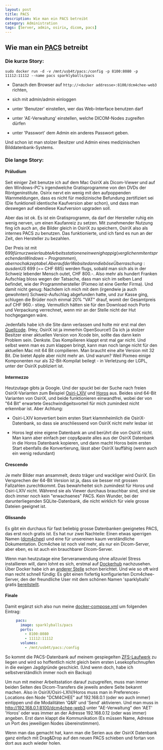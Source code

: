 ```yaml
---
layout: post
title: PACS
description: Wie man ein PACS betreibt
category: Administration
tags: [Server, admin, osirix, dicom, pacs]
---
```


## Wie man ein <abbr title="Picture Archive and Communication System">PACS</abbr> betreibt

### Die kurze Story:

    sudo docker run -d -v /mnt/usb4t/pacs:/config -p 8100:8080 -p 11112:11112 --name pacs sparklyballs/pacs

* Danach den Browser auf `http://<docker addresse>:8100/dcm4chee-web3` richten,

* sich mit admin/admin einloggen

* unter 'Benutzer' einstellen, wer das Web-Interface benutzen darf

* unter 'AE-Verwaltung' einstellen, welche DICOM-Nodes zugreifen dürfen

* unter 'Passwort' dem Admin ein anderes Passwort geben.

Und schon ist man stolzer Besitzer und Admin eines medizinischen Bilddatenbank-Systems.

### Die lange Story:

#### Präludium

Seit einiger Zeit benutze ich auf dem Mac OsiriX als Dicom-Viewer und auf den Windows-PC's irgendwelche Gratisprogramme
von den DVDs der Röntgeninstitute. Osirix nervt ein wenig mit den aufpoppenden Warnmeldungen, dass es nicht für
medizinische Befundung zertifiziert sei (Die funktionell identische Kaufversion aber schon), und dass man deswegen
auf ebendiese Kaufversion upgraden soll.

Aber das ist ok. Es ist ein Gratisprogramm, da darf der Hersteller ruhig ein wenig nerven, um einen Kaufanreiz zu setzen.
Mit zunehmender Nutzung fing ich auch an, die Bilder gleich in OsiriX zu speichern, OsiriX also als internes PACS zu benutzen.
Das funktionierte, und ich fand es nun an der Zeit, den Hersteller zu bezahlen.

Der Preis ist mit $699 für nur zwei erlaubte Arbeitsstationen ein wenig happig (verglichen mit entsprechenden Windows-Programmen),
aber noch akzeptabel. Aber auf der Website dann die böse Überraschung: aus den US$ 699 (== CHF 685) werden flugs,
sobald man sich als in der Schweiz lebender Mensch outet, CHF 800.-. Also mehr als hundert Franken Aufschlag bloss
wegen der Tatsache, dass man sich im selben Land befindet, wie der Programmhersteller (Pixmeo ist eine Genfer Firma).
Und damit nicht genug: Nachdem ich mich mit dem (irgendwie ja auch
gewohnten) Schweiz-Aufschlag abgefunden hatte, und zur Kasse ging, schlugen die Brüder noch einmal 20% "VAT" drauf,
womit der Gesamtpreis auf CHF 960.- stieg. Vermutlich hätten sie für den Download noch Porto und Verpackung
verrechnet, wenn mir an der Stelle nicht der Hut hochgegangen wäre.

Jedenfalls habe ich die Site dann verlassen und holte mir erst mal den [Quellcode](https://github.com/pixmeo/osirix).
(Hey, OsiriX ist ja immerhin OpenSource!) Da ich ja stolzer Besitzer einer aktuellen Version von Xcode bin, sollte das
dann kein Problem sein.  Denkste. Das Kompilieren klappt erst mal gar nicht. Und selbst wenn man es zum klappen bringt,
kann man noch lange nicht für den aktuellen Mac mit 64 Bit compilieren. Man braucht eine alte Version mit 32 Bit. Die bietet Apple
aber nicht mehr an. Und warum? Weil Pixmeo einige Komponenten nur als 32-Bit-Kompilat beilegt - in Verletzung der LGPL,
unter der OsiriX publiziert ist.


#### Intermezzo

Heutzutage gibts ja Google. Und der spuckt bei der Suche nach freien OsiriX-Varianten zum Beispiel [Osiri-LXIV](http://bettar.no-ip.org/lxiv/)
und [Horos](http://www.horosproject.org) aus. Beides sind 64-Bit Varianten von OsiriX, und beide funktionieren einwandfrei, wobei
der von "64 Bit" erwartete Geschwindigeitsvorteil für mich zumindest nicht erkennbar ist. Aber Achtung:

* Osiri-LXIV konvertiert beim ersten Start klammheimlich die OsiriX-Datenbank, so dass sie anschliessend von OsiriX nicht
mehr lesbar ist

* Horos legt eine eigene Datenbank an und berührt die von OsiriX nicht. Man kann aber einfach per copy&paste alles aus der
OsiriX Datenbank in die Horos Datenbank kopieren, und dann macht Horos beim ersten Start ebenfalls die Konvertierung, lässt
aber OsiriX lauffähig (wenn auch ein wenig redundant)

#### Crescendo

Je mehr Bilder man ansammelt, desto träger und wackliger wird OsiriX. Ein Versprechen der 64-Bit Version ist ja, dass
sie besser mit grossen Fallzahlen zurechtkommt. Das bewahrheitet sich zumindest für Horos und Osiri-LXIV nicht.
Während sie als Viewer durchaus brauchbar sind, sind sie doch immer noch kein "erwachsenes" PACS. Kein Wunder, bei
der darunterliegenden SQLite-Datenbank, die nicht wirklich für viele grosse Dateien geeignet ist.


#### Glissando

Es gibt ein durchaus für fast beliebig grosse Datenbanken geeignetes PACS, das erst noch gratis ist. Es hat nur zwei
Nachteile: Einen etwas sperrigen Namen ([dcm4chee](http://www.dcm4che.org)) und eine für unsereinen kaum verständliche Dokumentation.
Dcm4chee ist noch viel mehr, als nur ein Dicom-Server, aber eben, es ist auch ein brauchbarer Dicom-Server.

Wenn man heutzutage eine Serveranwendung ohne allzuviel Stress installieren will, dann lohnt es sich, erstmal auf
[Dockerhub](http://hub.docker.com) nachzusehen. Über Docker habe ich an [anderer Stelle](/2015/06/Docker) schon berichtet.
Und wie so oft wird man recht schnell fündig: Es gibt einen fixfertig konfigurierten Dcm4chee-Server, den der
freundliche User mit dem schönen Namen 'sparklyballs' gratis [bereitstellt](https://hub.docker.com/r/sparklyballs/pacs/).

#### Finale

Damit ergänzt sich also nun meine [docker-compose.yml](/2015/07/Docker3) um folgenden Eintrag:

```yaml
     pacs:
       image: sparklyballs/pacs
       ports:
         - 8100:8080
         - 11112:11112
       volumes:
         - /mnt/usb4t/pacs:/config
```

 So kommt die PACS-Datenbank auf meinem gespiegelten [ZFS-Laufwerk](/2015/08/zfs) zu liegen und wird so hoffentlich
 nicht gleich beim ersten Lesekopfschnupfen in die ewigen Jagdgründe geschickt. (Und wenn doch, habe ich selbstverständlich
 immer noch ein Backup)

 Um nun mit meiner Arbeitsstation darauf zuzugreifen, muss man immer beiden Seiten des Dicom-Transfers die jeweils
 andere Seite bekannt machen. Also in OsiriX/Osiri-LXIV/Horos muss man in Preferences-Locations den Node "DCM4CHEE"
 auf 192.168.0.1 (oder wo auch immer) eintippen und die Modalitäten 'Q&R' und 'Send' aktivieren. Und man muss in
 http://192.168.0.1:8100/dcm4chee-web3 unter "AE-Verwaltung" den 'AET' 'Horos' oder was immer an der Adresse 192.168.0.12
 (oder was immer) angeben. Erst dann klappt die Kommunikation (Es müssen Name, Adresse un Port des jeweiligen Nodes übereinstimmen).

 Wenn man das gemacht hat, kann man die Serien aus der OsiriX Datenbank ganz einfach mit Drag&Drop auf den neuen PACS
 schieben und fortan von dort aus auch wieder holen.
